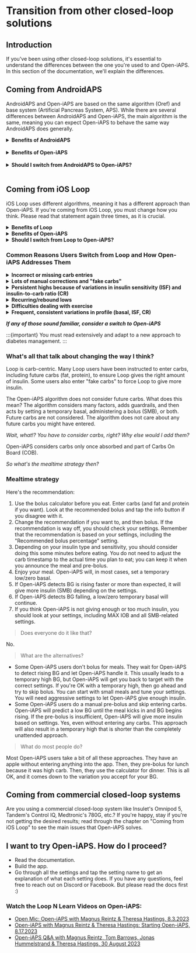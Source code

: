 # Transition from other closed-loop solutions

## Introduction
If you've been using other closed-loop solutions, it's essential to understand the differences between the one you're used to and Open-iAPS. In this section of the documentation, we'll explain the differences.


## Coming from AndroidAPS
AndroidAPS and Open-iAPS are based on the same algorithm (Oref) and base system (Artificial Pancreas System, APS). While there are several differences between AndroidAPS and Open-iAPS, the main algorithm is the same, 
meaning you can expect Open-iAPS to behave the same way AndroidAPS does generally.

<details>
  <summary><b>Benefits of AndroidAPS</b></summary>

* Custom automation
* Detailed reporting
* Working remote bolus (for caregivers, not working at the moment in Open-iAPS)
* A built-in learning program
</details>
<br>
<details>
<summary><b>Benefits of Open-iAPS</b></summary>

* Open-iAPS works on your iPhone and Apple Watch
* Open-iAPS has dynamic CR support
</details>
<br>
<details>
  <summary><b>Should I switch from AndroidAPS to Open-iAPS?</b></summary>
- If you have been successful with AndroidAPS but prefer the Apple ecosystem, you can easily transition to Open-iAPS. - If you've struggled to get stable BG with AndroidAPS, you may have the same issues with Open-iAPS.
  
Take some time to read the docs and fine-tune your settings. To get help from other users, join [Discord](https://discord.gg/dbe5Twav8D) or [Facebook](https://www.facebook.com/groups/1351938092206709/). Once your settings are in order, consider switching to Open-iAPS.
</details>
<br>

## Coming from iOS Loop
iOS Loop uses different algorithms, meaning it has a different approach than Open-iAPS. If you're coming from iOS Loop, you must change how you think. Please read that statement again three times, as it is crucial.

<details>
  <summary><b>Benefits of Loop</b></summary>

* A very clean, minimalistic user interface
* A built-in onboarding guide
* Simple settings
* A dedicated Loop Follow app for caregivers
</details>

<details>
  <summary><b>Benefits of Open-iAPS</b></summary>

* Unannounced meals
* Less user interaction/correction
* Dynamic ISF and CR
* Highly customizable temporary profiles
* Adaptive algorithm
</details>

<details>
  <summary><b>Should I switch from Loop to Open-iAPS?</b></summary>
If Loop works well for you, you should not switch to Open-iAPS.

Switching to Open-iAPS will not resolve Loop build issues. The build process is the same for both Loop and Open-iAPS.

If you find it difficult to understand how Loop works, Open-iAPS is even more complex.

You should consider switching to Open-iAPS if you've been using Loop for a while and have issues that Loop can't solve even after tweaking and re-tweaking your settings and profile. 
</details>

### Common Reasons Users Switch from Loop and How Open-iAPS Addresses Them

<details>
  <summary><b>Incorrect or missing carb entries</b></summary>
Open-iAPS has a feature called Unannounced Meals (UAM). With this option enabled and properly configured, Open-iAPS will react to rising BG by giving insulin through a Super Micro Bolus (SMB) even if no carbs are registered. UAM helps in two scenarios: forgetting to add carbs for a meal and entering carbs but not the correct amount.
</details>
<details>
  <summary><b>Lots of manual corrections and "fake carbs"</b></summary>
With UAM and SMB active and properly configured, Open-iAPS will make any necessary corrections. There is no need to add "fake carbs" to make Open-iAPS give insulin, as many Loop users are used to.
</details>
<details>
  <summary><b>Persistent highs because of variations in insulin sensitivity (ISF) and insulin-to-carb ratio (CR)</b></summary>
Many people with diabetes need more insulin as their BG rises. Because Loop uses constant, pre-set ISF and CR values; it cannot address the unexpected change in sensitivity. With dynamic ISF and dynamic CR enabled and properly configured, Open-iAPS will give enough insulin to lower those highs without user interaction. More aggressive settings might lead to a low. With less aggressive settings, it will take Open-iAPS some time to get BG back in range. The key is to find the effective balance between conservative and aggressive to meet your needs.
</details>
<details>
  <summary><b>Recurring/rebound lows</b></summary>
Properly configured, Open-iAPS will not give you insulin if you don't need it. A typical issue with Loop is that it stops delivering insulin when BG falls and then gives insulin from the "negative IOB" once BG starts rising again. For some users, this is too much insulin and leads to recurring lows. Properly configured, Open-iAPS will not overcompensate for the rapid BG rise after a low.
</details>
<details>
  <summary><b>Difficulties dealing with exercise</b></summary>
Exercise is good for everyone, including people with diabetes. People with insulin-dependent diabetes often struggle with lows during exercise and highs afterward. Open-iAPS has a built-in exercise mode that will reduce basal and ISF whenever you set a higher temporary BG target. Open-iAPS also has Profile Presets that can help you get the right amount of insulin during exercise. Profiles can also adjust CR, unlike temporary targets.
</details>
<details>
  <summary><b>Frequent, consistent variations in profile (basal, ISF, CR)</b></summary>
Illness, menstrual cycle, inactive days, active days, home office days, stressful events... In these situations, the overall insulin need differs from your usual need. Like Loop's Overrides, Open-iAPS has Profiles that can change basal rate, ISF, CR, and target BG within a pre-set timeframe. What Open-iAPS Profiles do that Loop Overrides do not do is provide the option to temporarily disable SMBs and apply adjustments to only basal, basal, and ISF, basal and CR, or all three.
</details>

<b><i>If any of those sound familiar, consider a switch to Open-iAPS</b></i>

:::{important}
You must read extensively and adapt to a new approach to diabetes management.
:::

### What's all that talk about changing the way I think?

Loop is carb-centric. Many Loop users have been instructed to enter carbs, including future carbs (fat, protein), to ensure Loop gives the right amount of insulin. Some users also enter "fake carbs" to force Loop to give more insulin.

The Open-iAPS algorithm does not consider future carbs. What does this mean? The algorithm considers many factors, adds guardrails, and then acts by setting a temporary basal, administering a bolus (SMB), or both. Future carbs are not considered. The algorithm does not care about any future carbs you might have entered.

<i>Wait, what!? You have to consider carbs, right? Why else would I add them?</i>

Open-iAPS considers carbs only once absorbed and part of Carbs On Board (COB).

<i>So what's the mealtime strategy then?</i>

### Mealtime strategy

Here's the recommendation:

1. Use the bolus calculator before you eat. Enter carbs (and fat and protein if you want). Look at the recommended bolus and tap the info button if you disagree with it. 
2. Change the recommendation if you want to, and then bolus. If the recommendation is way off, you should check your settings. Remember that the recommendation is based on your settings, including the "Recommended bolus percentage" setting.
3. Depending on your insulin type and sensitivity, you should consider doing this some minutes before eating. You do not need to adjust the carb timestamp to the actual time you plan to eat; you can keep it when you announce the meal and pre-bolus.
4. Enjoy your meal. Open-iAPS will, in most cases, set a temporary low/zero basal.
5. If Open-iAPS detects BG is rising faster or more than expected, it will give more insulin (SMB) depending on the settings.
6. If Open-iAPS detects BG falling, a low/zero temporary basal will continue.
7. If you think Open-iAPS is not giving enough or too much insulin, you should look at your settings, including MAX IOB and all SMB-related settings.

> Does everyone do it like that?

No. 

> What are the alternatives?

* Some Open-iAPS users don't bolus for meals. They wait for Open-iAPS to detect rising BG and let Open-iAPS handle it. This usually leads to a temporary high BG, but Open-iAPS will get you back to target with the correct settings. If you're OK with a temporary high, then go ahead and try to skip bolus. You can start with small meals and tune your settings. You will need aggressive settings to let Open-iAPS give enough insulin.
* Some Open-iAPS users do a manual pre-bolus and skip entering carbs. Open-iAPS will predict a low BG until the meal kicks in and BG begins rising. If the pre-bolus is insufficient, Open-iAPS will give more insulin based on settings. Yes, even without entering any carbs. This approach will also result in a temporary high that is shorter than the completely unattended approach.

> What do most people do?

Most Open-iAPS users take a bit of all these approaches. They have an apple without entering anything into the app. Then, they pre-bolus for lunch because it was high carb. Then, they use the calculator for dinner. This is all OK, and it comes down to the variation you accept for your BG. 

## Coming from commercial closed-loop systems

Are you using a commercial closed-loop system like Insulet's Omnipod 5, Tandem's Control IQ, Medtronic's 780G, etc.? If you're happy, stay if you're not getting the desired results; read through the chapter on "Coming from iOS Loop" to see the main issues that Open-iAPS solves.

## I want to try Open-iAPS. How do I proceed?

- Read the documentation. 
- Build the app. 
- Go through all the settings and tap the setting name to get an explanation of what each setting does.
If you have any questions, feel free to reach out on Discord or Facebook. But please read the docs first :)

### Watch the Loop N Learn Videos on Open-iAPS:
* [Open Mic: Open-iAPS with Magnus Reintz & Theresa Hastings, 8.3.2023](https://youtu.be/Jubfy-s9URI?si=cKOMb2mcHzBJdPIb)
* [Open-iAPS with Magnus Reintz & Theresa Hastings: Starting Open-iAPS, 8.17.2023](https://youtu.be/9I1nuHbcUHo?si=wlRurW3Qh_60ss2d)
* [Open-iAPS Q&A with Magnus Reintz, Tom Barrows, Jonas Hummelstrand & Theresa Hastings, 30 August 2023](https://youtu.be/Li3AKjSrdPw?si=WwLctkAGjVsbDLNs)




